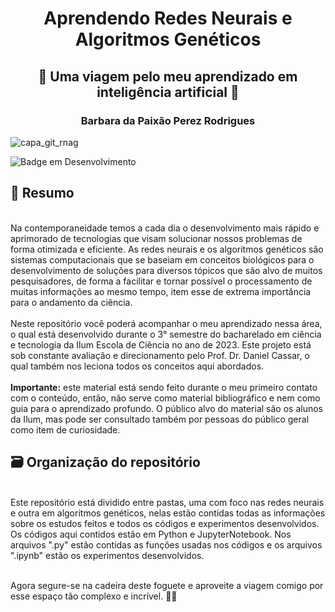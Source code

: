 <h1 align="center"> Aprendendo Redes Neurais e Algoritmos Genéticos </h1>
<h2 align="center"> 🚀 Uma viagem pelo meu aprendizado em inteligência artificial 🚀 </h2>
<h3 align="center"> Barbara da Paixão Perez Rodrigues </h3>

![capa_git_rnag](https://user-images.githubusercontent.com/107041797/230733424-f7e8e9d1-ea0c-4b41-8660-1373881cd842.png)

![Badge em Desenvolvimento](https://img.shields.io/badge/Status-Em_desenvolvimento-ff69b4)

## 📜 Resumo

<br> Na contemporaneidade temos a cada dia o desenvolvimento mais rápido e aprimorado de tecnologias que visam solucionar nossos problemas de forma otimizada e eficiente. As redes neurais e os algoritmos genéticos são sistemas computacionais que se baseiam em conceitos biológicos para o desenvolvimento de soluções para diversos tópicos que são alvo de muitos pesquisadores, de forma a facilitar e tornar possível o processamento de muitas informações ao mesmo tempo, item esse de extrema importância para o andamento da ciência.
<br>
<br> Neste repositório você poderá acompanhar o meu aprendizado nessa área, o qual está desenvolvido durante o 3° semestre do bacharelado em ciência e tecnologia da Ilum Escola de Ciência no ano de 2023. Este projeto está sob constante avaliação e direcionamento pelo Prof. Dr. Daniel Cassar, o qual também nos leciona todos os conceitos aqui abordados.
<br>
<br> **Importante:** este material está sendo feito durante o meu primeiro contato com o conteúdo, então, não serve como material bibliográfico e nem como guia para o aprendizado profundo. O público alvo do material são os alunos da Ilum, mas pode ser consultado também por pessoas do público geral como item de curiosidade.
<br>
## 🗃 Organização do repositório

<br> Este repositório está dividido entre pastas, uma com foco nas redes neurais e outra em algoritmos genéticos, nelas estão contidas todas as informações sobre os estudos feitos e todos os códigos e experimentos desenvolvidos.
<br> Os códigos aqui contidos estão em Python e JupyterNotebook. Nos arquivos ".py" estão contidas as funções usadas nos códigos e os arquivos ".ipynb" estão os experimentos desenvolvidos.

<br>Agora segure-se na cadeira deste foguete e aproveite a viagem comigo por esse espaço tão complexo e incrível. 🌠💜 
